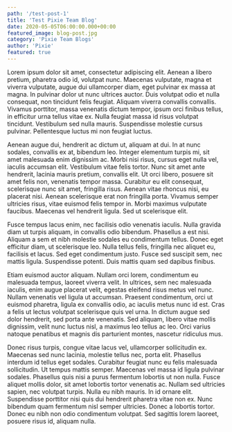 ```yaml
---
path: '/test-post-1'
title: 'Test Pixie Team Blog' 
date: 2020-05-05T06:00:00.000+00:00
featured_image: blog-post.jpg
category: 'Pixie Team Blogs'
author: 'Pixie'
featured: true
---
```


Lorem ipsum dolor sit amet, consectetur adipiscing elit. Aenean a libero pretium, pharetra odio id, volutpat nunc. Maecenas vulputate, magna et viverra vulputate, augue dui ullamcorper diam, eget pulvinar ex massa at magna. In pulvinar dolor ut nunc ultrices auctor. Duis volutpat odio et nulla consequat, non tincidunt felis feugiat. Aliquam viverra convallis convallis. Vivamus porttitor, massa venenatis dictum tempor, ipsum orci finibus tellus, in efficitur urna tellus vitae ex. Nulla feugiat massa id risus volutpat tincidunt. Vestibulum sed nulla mauris. Suspendisse molestie cursus pulvinar. Pellentesque luctus mi non feugiat luctus.

Aenean augue dui, hendrerit ac dictum ut, aliquam at dui. In at nunc sodales, convallis ex at, bibendum leo. Integer elementum turpis mi, sit amet malesuada enim dignissim ac. Morbi nisi risus, cursus eget nulla vel, iaculis accumsan elit. Vestibulum vitae felis tortor. Nunc sit amet ante hendrerit, lacinia mauris pretium, convallis elit. Ut orci libero, posuere sit amet felis non, venenatis tempor massa. Curabitur eu elit consequat, scelerisque nunc sit amet, fringilla risus. Aenean vitae rhoncus nisi, eu placerat nisi. Aenean scelerisque erat non fringilla porta. Vivamus semper ultricies risus, vitae euismod felis tempor in. Morbi maximus vulputate faucibus. Maecenas vel hendrerit ligula. Sed ut scelerisque elit.

Fusce tempus lacus enim, nec facilisis odio venenatis iaculis. Nulla gravida diam ut turpis aliquam, in convallis odio bibendum. Phasellus a est nisi. Aliquam a sem et nibh molestie sodales eu condimentum tellus. Donec eget efficitur diam, ut scelerisque leo. Nulla tellus felis, fringilla nec aliquet eu, facilisis et lacus. Sed eget condimentum justo. Fusce sed suscipit sem, nec mattis ligula. Suspendisse potenti. Duis mattis quam sed dapibus finibus.

Etiam euismod auctor aliquam. Nullam orci lorem, condimentum eu malesuada tempus, laoreet viverra velit. In ultrices, sem nec malesuada iaculis, enim augue placerat velit, egestas eleifend risus metus vel nunc. Nullam venenatis vel ligula ut accumsan. Praesent condimentum, orci ut euismod pharetra, ligula ex convallis odio, ac iaculis metus nunc id est. Cras a felis ut lectus volutpat scelerisque quis vel urna. In dictum augue sed dolor hendrerit, sed porta ante venenatis. Sed aliquam, libero vitae mollis dignissim, velit nunc luctus nisl, a maximus leo tellus ac leo. Orci varius natoque penatibus et magnis dis parturient montes, nascetur ridiculus mus.

Donec risus turpis, congue vitae lacus vel, ullamcorper sollicitudin ex. Maecenas sed nunc lacinia, molestie tellus nec, porta elit. Phasellus interdum id tellus eget sodales. Curabitur feugiat nunc eu felis malesuada sollicitudin. Ut tempus mattis semper. Maecenas vel massa id ligula pulvinar sodales. Phasellus quis nisi a purus fermentum lobortis ut non nulla. Fusce aliquet mollis dolor, sit amet lobortis tortor venenatis ac. Nullam sed ultricies sapien, nec volutpat turpis. Nulla eu nibh mauris. In id ornare elit. Suspendisse porttitor nisi quis dui hendrerit pharetra vitae non ex. Nunc bibendum quam fermentum nisl semper ultricies. Donec a lobortis tortor. Donec eu nibh non odio condimentum volutpat. Sed sagittis lorem laoreet, posuere risus id, aliquam nulla.
